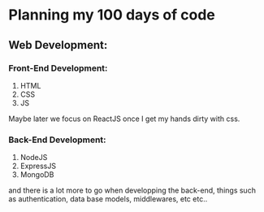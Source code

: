# Planning my 100 days of code

## Web Development:

### Front-End Development:

1. HTML
1. CSS
1. JS

Maybe later we focus on ReactJS once I get my hands dirty with css.

### Back-End Development:

1. NodeJS
2. ExpressJS
3. MongoDB

and there is a lot more to go when developping the back-end, things such as authentication, data base models, middlewares, etc etc..
